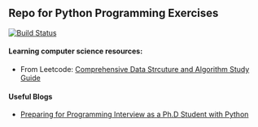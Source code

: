 ## Repo for Python Programming Exercises 
[![Build Status](https://travis-ci.com/jungwook-lee/coding-practice.svg?branch=master)](https://travis-ci.com/jungwook-lee/coding-practice)

#### Learning computer science resources:
- From Leetcode: [Comprehensive Data Strcuture and Algorithm Study Guide](https://leetcode.com/discuss/general-discussion/494279/comprehensive-data-structure-and-algorithm-study-guidee)

#### Useful Blogs
- [Preparing for Programming Interview as a Ph.D Student with Python](https://medium.com/@ratulsaha/preparing-for-programming-interview-as-a-phd-student-with-python-5f8af8b40d5f)


